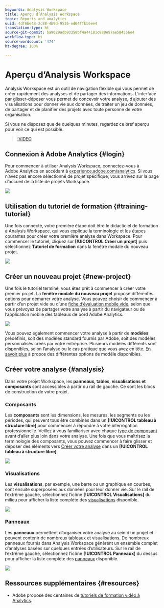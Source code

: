 ```yaml
---
keywords: Analysis Workspace
title: Aperçu d’Analysis Workspace
topic: Reports and analytics
uuid: 4df6be48-2c88-4b9d-9536-ed64ffbb6ee4
translation-type: ht
source-git-commit: ba9629adb93358bf4a44181c880e97ae584556e4
workflow-type: ht
source-wordcount: '474'
ht-degree: 100%

---
```



# Aperçu d’Analysis Workspace

Analysis Workspace est un outil de navigation flexible qui vous permet de créer rapidement des analyses et de partager des informations. L’interface par glisser-déposer vous permet de concevoir votre analyse, d’ajouter des visualisations pour donner vie aux données, de traiter un jeu de données, de partager et de planifier des projets avec toute personne de votre organisation.

Si vous ne disposez que de quelques minutes, regardez ce bref aperçu pour voir ce qui est possible.

>[!VIDEO](https://video.tv.adobe.com/v/26266/?quality=12&captions=fre_fr)

## Connexion à Adobe Analytics {#login}

Pour commencer à utiliser Analysis Workspace, connectez-vous à Adobe Analytics en accédant à [experience.adobe.com/analytics](https://experience.adobe.com/analytics). Si vous n’avez pas encore sélectionné de projet spécifique, vous arrivez sur la page d’accueil de la liste de projets Workspace.

![](assets/login-analytics.png)

## Utilisation du tutoriel de formation {#training-tutorial}

Une fois connecté, votre première étape doit être le didacticiel de formation à Analysis Workspace, qui vous explique la terminologie et les étapes courantes pour créer votre première analyse dans Workspace. Pour commencer le tutoriel, cliquez sur **[!UICONTROL Créer un projet]** puis sélectionnez **Tutoriel de formation** dans la fenêtre modale du nouveau projet.

![](assets/training-tutorial.png)

## Créer un nouveau projet {#new-project}

Une fois le tutoriel terminé, vous êtes prêt à commencer à créer votre premier projet. La **fenêtre modale du nouveau projet** propose différentes options pour démarrer votre analyse. Vous pouvez choisir de commencer à partir d’un projet vide ou d’une [fiche d’évaluation mobile vide](https://docs.adobe.com/content/help/fr-FR/analytics/analyze/mobapp/curator.html), selon que vous prévoyez de partager votre analyse à partir du navigateur ou de l’application mobile des tableaux de bord Adobe Analytics.

![](assets/create-new-project.png)

Vous pouvez également commencer votre analyse à partir de **modèles** prédéfinis, soit des modèles standard fournis par Adobe, soit des modèles personnalisés créés par votre entreprise. Plusieurs modèles différents sont disponibles, selon l’analyse ou le cas pratique que vous avez en tête. [En savoir plus](/help/analysis-workspace/build-workspace-project/starter-projects.md) à propos des différentes options de modèle disponibles.

## Créer votre analyse {#analysis}

Dans votre projet Workspace, les **panneaux, tables, visualisations et composants** sont accessibles à partir du rail de gauche. Ce sont les blocs de construction de votre projet.

### Composants

Les **composants** sont les dimensions, les mesures, les segments ou les périodes, qui peuvent tous être combinés dans un **[!UICONTROL tableau à structure libre]** pour commencer à répondre à votre interrogation professionnelle. Veillez à vous familiariser avec chaque [type de composant](/help/components/overview.md) avant d’aller plus loin dans votre analyse. Une fois que vous maîtrisez la terminologie des composants, vous pouvez commencer à faire glisser et déposer des éléments vers [Créer votre analyse](/help/analysis-workspace/build-workspace-project/freeform-overview.md) dans un **[!UICONTROL tableau à structure libre]**.

![](assets/build-components.png)

### Visualisations

Les **visualisations**, par exemple, une barre ou un graphique en courbes, sont ensuite superposées aux données pour leur donner vie. Sur le rail de l’extrême gauche, sélectionnez l’icône **[!UICONTROL Visualisations]** du milieu pour afficher la liste complète des [visualisations](/help/analysis-workspace/visualizations/freeform-analysis-visualizations.md) disponible.

![](assets/build-visualizations.png)

### Panneaux

Les **panneaux** permettent d’organiser votre analyse au sein d’un projet et peuvent contenir de nombreux tableaux et visualisations. De nombreux panneaux fournis dans Analysis Workspace génèrent un ensemble complet d’analyses basées sur quelques entrées d’utilisateurs. Sur le rail de l’extrême gauche, sélectionnez l’icône **[!UICONTROL Panneaux]** du dessus pour afficher la liste complète des [panneaux](/help/analysis-workspace/c-panels/panels.md) disponible.

![](assets/build-panels.png)

## Ressources supplémentaires {#resources}

* Adobe propose des centaines de [tutoriels de formation vidéo à Analytics](https://docs.adobe.com/content/help/en/analytics-learn/tutorials/overview.html).

